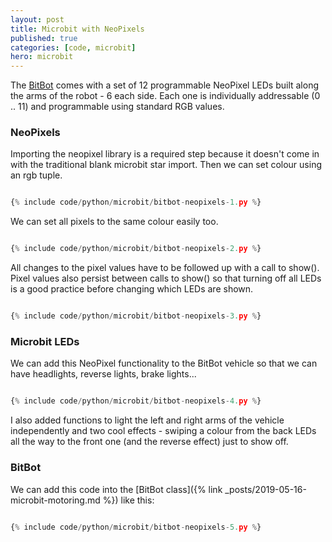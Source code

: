 ```yaml
---
layout: post
title: Microbit with NeoPixels
published: true
categories: [code, microbit]
hero: microbit
---
```


The <a href="http://4tronix.co.uk/blog/?p=1490">BitBot</a> comes with a set of 12 programmable NeoPixel LEDs built along the
arms of the robot - 6 each side. Each one is individually addressable (0 .. 11) and programmable using standard RGB values.

### NeoPixels

Importing the neopixel library is a required step because it doesn't come in with the traditional blank microbit star import.
Then we can set colour using an rgb tuple.

```python

{% include code/python/microbit/bitbot-neopixels-1.py %}

```

We can set all pixels to the same colour easily too.

```python

{% include code/python/microbit/bitbot-neopixels-2.py %}

```

All changes to the pixel values have to be followed up with a call to show(). Pixel values also persist between calls to show()
so that turning off all LEDs is a good practice before changing which LEDs are shown.

```python

{% include code/python/microbit/bitbot-neopixels-3.py %}

```

### Microbit LEDs

We can add this NeoPixel functionality to the BitBot vehicle so that we can have headlights, reverse lights, brake lights...

```python

{% include code/python/microbit/bitbot-neopixels-4.py %}

```

I also added functions to light the left and right arms of the vehicle independently and two cool effects -
swiping a colour from the back LEDs all the way to the front one (and the reverse effect) just to show off.

### BitBot

We can add this code into the [BitBot class]({% link _posts/2019-05-16-microbit-motoring.md %}) like this:

```python

{% include code/python/microbit/bitbot-neopixels-5.py %}

```
